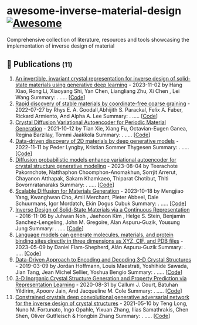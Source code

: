 # awesome-inverse-material-design   [![Awesome](https://cdn.rawgit.com/sindresorhus/awesome/d7305f38d29fed78fa85652e3a63e154dd8e8829/media/badge.svg)](https://github.com/sindresorhus/awesome)

Comprehensive collection of  literature, resources and tools showcasing the implementation of inverse design of material

## 📝 Publications <small>(11)</small>

1. [An invertible, invariant crystal representation for inverse design of solid-state materials using generative deep learning](https://www.nature.com/articles/s41467-023-42870-7) - 2023-11-02 by Hang Xiao, Rong Li, Xiaoyang Shi, Yan Chen, Liangliang Zhu, Xi Chen , Lei Wang
   Summary: . ..... [[Code](.)]
2. [Rapid discovery of stable materials by coordinate-free coarse graining](https://www.science.org/doi/10.1126/sciadv.abn4117) - 2022-07-27 by Rhys E. A. Goodall,Abhijith S. Parackal, Felix A. Faber, Rickard Armiento, And Alpha A. Lee
   Summary: . ..... [[Code](.)]
3. [Crystal Diffusion Variational Autoencoder for Periodic Material Generation](https://arxiv.org/abs/2110.06197) - 2021-10-12 by Tian Xie, Xiang Fu, Octavian-Eugen Ganea, Regina Barzilay, Tommi Jaakkola
   Summary: . ..... [[Code](https://github.com/txie-93/cdvae)]
4. [Data-driven discovery of 2D materials by deep generative models](https://www.nature.com/articles/s41524-022-00923-3) - 2022-11-11 by Peder Lyngby, Kristian Sommer Thygesen
   Summary: . ..... [[Code](.)]
5. [Diffusion probabilistic models enhance variational autoencoder for crystal structure generative modeling](https://www.nature.com/articles/s41524-022-00923-3) - 2023-08-04 by Teerachote Pakornchote, Natthaphon Choomphon-Anomakhun, Sorrjit Arrerut, Chayanon Atthapak, Sakarn Khamkaeo, Thiparat Chotibut, Thiti Bovornratanaraks
   Summary: . ..... [[Code](https://github.com/trachote/dp-cdvae)]
6. [Scalable Diffusion for Materials Generation](https://www.nature.com/articles/s41524-022-00923-3) - 2023-10-18 by Mengjiao Yang, Kwanghwan Cho, Amil Merchant, Pieter Abbeel, Dale Schuurmans, Igor Mordatch, Ekin Dogus Cubuk
   Summary: . ..... [[Code](https://unified-materials.github.io/unimat/)]
7. [Inverse Design of Solid-State Materials via a Continuous Representation](https://www.nature.com/articles/s41524-022-00923-3) - 2016-11-06 by Juhwan Noh , Jaehoon Kim , Helge S. Stein, Benjamin Sanchez-Lengeling, John M. Gregoire, Alan Aspuru-Guzik, Yousung Jung
   Summary: . ..... [[Code](https://github.com/kaist-amsg/imatgen.git)]
8. [Language models can generate molecules, materials, and protein binding sites directly in three dimensions as XYZ, CIF, and PDB files](https://arxiv.org/abs/2305.05708) - 2023-05-09 by Daniel Flam-Shepherd, Alán Aspuru-Guzik
   Summary: . ..... [[Code](https://github.com/danielflamshep/xyztransformer)]
9. [Data-Driven Approach to Encoding and Decoding 3-D Crystal Structures](https://arxiv.org/abs/2305.05708) - 2019-03-09 by Jordan Hoffmann, Louis Maestrati, Yoshihide Sawada, Jian Tang, Jean Michel Sellier, Yoshua Bengio
   Summary: . ..... [[Code](https://github.com/hoffmannjordan/Encoding-Decoding-3D-Crystals)]
10. [3-D Inorganic Crystal Structure Generation and Property Prediction via Representation Learning](https://pubs.acs.org/doi/10.1021/acs.jcim.0c00464) - 2020-08-31 by Callum J. Court, Batuhan Yildirim, Apoorv Jain, And Jacqueline M. Cole
   Summary: . ..... [[Code](https://github.com/by256/icsg3d)]
11. [Constrained crystals deep convolutional generative adversarial network for the inverse design of crystal structures](https://www.nature.com/articles/s41524-021-00526-4) - 2021-05-10 by Teng Long, Nuno M. Fortunato, Ingo Opahle, Yixuan Zhang, Ilias Samathrakis, Chen Shen, Oliver Gutfleisch & Hongbin Zhang
   Summary: . ..... [[Code](.)]
